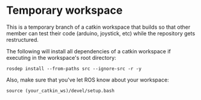 # Temporary workspace

This is a temporary branch of a catkin workspace that builds so that other member can test their code (arduino, joystick, etc) while the repository gets restructured.

The following will install all dependencies of a catkin workspace if executing in the workspace's root directory:

    rosdep install --from-paths src --ignore-src -r -y
    
Also, make sure that you've let ROS know about your workspace:

    source (your_catkin_ws)/devel/setup.bash
